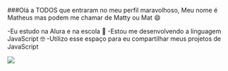 ###Olá a TODOS que entraram no meu perfil maravolhoso, Meu nome é Matheus mas podem me chamar de Matty ou Mat 😄

-Eu estudo na Alura e na escola 🏫
-Estou me desenvolvendo a linguagem JavaScript 🤓 
-Utilizo esse espaço para eu compartilhar meus projetos de JavaScript

![](https://media1.tenor.com/m/pfhG7TDF5-EAAAAC/metacarlton.gif)
